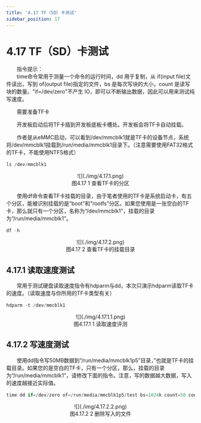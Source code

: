 ```yaml
---
title: '4.17 TF（SD）卡测试'
sidebar_position: 17
---
```


# 4.17 TF（SD）卡测试

&emsp;&emsp;指令提示：<Br />
&emsp;&emsp;time命令常用于测量一个命令的运行时间，dd 用于复制，从 if(input file)文件读出，写到 of(output file)指定的文件，bs 是每次写块的大小，count 是读写块的数量。"if=/dev/zero"不产生 IO，即可以不断输出数据，因此可以用来测试纯写速度。

&emsp;&emsp;需要准备TF卡

&emsp;&emsp;开发板启动后将TF卡插到开发板底板卡槽处。开发板会将TF卡自动挂载。

&emsp;&emsp;作者是从eMMC启动，可以看到/dev/mmcblk1就是TF卡的设备节点，系统将/dev/mmcblk1挂载到/run/media/mmcblk1目录下。（注意需要使用FAT32格式的TF卡，不能使用NTFS格式）

```c#
ls /dev/mmcblk1
```

<center>
![](./img/4.17.1.png)<br />
图4.17 1 查看TF卡的分区
</center>

&emsp;&emsp;使用df命令查看TF卡挂载的目录，由于笔者使用的TF卡是系统启动卡，有五个分区，能被识别挂载的是“boot”和“rootfs”分区。如果您使用是一张空白的TF卡，那么就只有一个分区，名称为“/dev/mmcblk1”，挂载的目录为“/run/media/mmcblk1”。

```c#
df -h
```

<center>
![](./img/4.17.2.png)<br />
图4.17 2 查看TF卡的挂载目录
</center>


## 4.17.1 读取速度测试

&emsp;&emsp;常用于测试硬盘读取速度指令有hdparm与dd，本次只演示hdparm读取TF卡的速度。（读取速度与你所用的TF卡类型有关）

```c#
hdparm -t /dev/mmcblk1
```

<center>
![](./img/4.17.1.1.png)<br />
图4.17.1 1 读取速度评测
</center>

## 4.17.2 写速度测试

&emsp;&emsp;使用dd指令写50MB数据到“/run/media/mmcblk1p5”目录，”也就是TF卡的挂载目录。如果您的是空白的TF卡，只有一个分区，那么，挂载的目录为“/run/media/mmcblk1”，请修改下面的指令。注意，写的数据越大数据，写入的速度越接近实际值。

```c#
time dd if=/dev/zero of=/run/media/mmcblk1p5/test bs=1024k count=50 conv=fdatasync
```

<center>
![](./img/4.17.2.2.png)<br />
图4.17.2 2 删除写入的文件
</center>
















